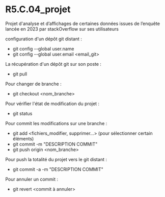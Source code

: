 # R5.C.04_projet

Projet d'analyse et d’affichages de certaines données issues de l’enquête lancée en 2023 par stackOverflow sur ses utilisateurs

configuration d'un dépôt git distant :
   - git config --global user.name <username>
   - git config --global user.email <email_git>

La récupération d'un dépôt git sur son poste :
   - git pull

Pour changer de branche :
  - git checkout <nom_branche>

Pour vérifier l'état de modification du projet :
  - git status

Pour commit les modifications sur une branche :
  - git add <fichiers_modifier, supprimer...> (pour sélectionner certain éléments)
  - git commit -m "DESCRIPTION COMMIT"
  - git push origin <nom_branche>

Pour push la totalité du projet vers le git distant :
  - git commit -a -m "DESCRIPTION COMMIT"

Pour annuler un commit :
  - git revert <commit à annuler>

